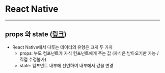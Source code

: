 React Native
============

---

props 와 state ([링크](https://velopert.com/3629))
------------------------------------------------------------------------
- React Native에서 다루는 데이터의 유형은 크게 두 가지 
  - props: 부모 컴포넌트가 자식 컨포넌트에게 주는 값 (자식은 받아오기만 가능 / 직접 수정불가)
  - state: 컴포넌트 내부에 선언하여 내부에서 값을 변경 

